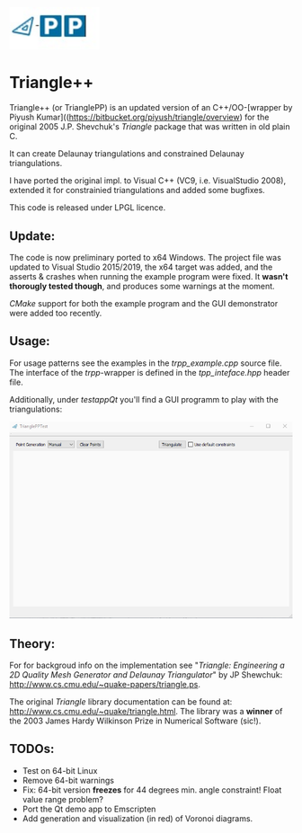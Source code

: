 [comment]: # " ![triangle-PP's logo](triangle-PP-sm.jpg) "
<img src="triangle-PP-sm.jpg" alt="triangle-PP's logo" width="160"/> 

# Triangle++

Triangle++ (or TrianglePP) is an updated version of an C++/OO-[wrapper by Piyush Kumar]((https://bitbucket.org/piyush/triangle/overview) for the original 2005 J.P. Shevchuk's *Triangle* package that was written in old plain C.

It can create Delaunay triangulations and constrained Delaunay triangulations. 

I have ported the original impl. to Visual C++ (VC9, i.e. VisualStudio 2008), extended it for constrainied triangulations and added some bugfixes. 

This code is released under LPGL licence.

## Update:

The code is now preliminary ported to x64 Windows. The project file was updated to Visual Studio 2015/2019, the x64 target was added, and the asserts & crashes when running the example program were fixed. It **wasn't thorougly tested though**, and produces some warnings at the moment. 

*CMake* support for both the example program and the GUI demonstrator were added too recently.

## Usage:

For usage patterns see the examples in the *trpp_example.cpp* source file. The interface of the *trpp*-wrapper is defined in the *tpp_inteface.hpp* header file.

Additionally, under *testappQt* you'll find a GUI programm to play with the triangulations:

![triangle-PP's GUI test program](triangle-pp-testApp.gif)

## Theory:

For for backgroud info on the implementation see "*Triangle: Engineering a 2D Quality Mesh Generator and Delaunay Triangulator*" by JP Shewchuk: http://www.cs.cmu.edu/~quake-papers/triangle.ps.

The original *Triangle* library documentation can be found at: http://www.cs.cmu.edu/~quake/triangle.html. The library was a **winner** of the 2003 James Hardy Wilkinson Prize in Numerical Software (sic!).

## TODOs:
 - Test on 64-bit Linux
 - Remove 64-bit warnings
 - Fix: 64-bit version **freezes** for 44 degrees min. angle constraint! Float value range problem?
 - Port the Qt demo app to Emscripten
 - Add generation and visualization (in red) of Voronoi diagrams.

